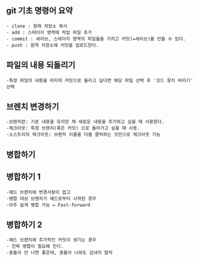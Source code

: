 ## git 기초 명령어 요약

    - clone : 원래 저장소 복사
    - add : 스테이지 영역에 작업 파일 추가
    - commit : 세이브, 스테이지 영역의 파일들을 가지고 커밋(=세이브)를 만들 수 있다.
    - push : 원격 저장소에 커밋을 업로드한다.

## 파일의 내용 되돌리기

    -특정 파일의 내용을 마지막 커밋으로 돌리고 싶다면 해당 파일 선택 후 '코드 뭉치 버리기' 선택

## 브렌치 변경하기

    -브렌치란: 기존 내용을 유지한 채 새로운 내용을 추가하고 싶을 때 사용한다.
    -체크아웃: 특정 브렌치(혹은 커밋) 으로 돌아가고 싶을 때 사용.
    -소스트리의 체크아웃: 브랜치 이름을 더블 클릭하는 것만으로 체크아웃 가능

## 병합하기 

## 병합하기 1


    -헤드 브랜치에 변경사항이 없고
    -병합 대상 브랜치가 헤드로부터 시작된 경우
    -아주 쉽게 병합 가능 = Fast-forward

## 병합하기 2
    
    -헤드 브랜치에 추가적인 커밋이 생기는 경우
    - 진짜 병합이 필요해 진다.
    -충돌이 안 나면 좋은데, 충돌이 나와도 겁내지 말자

